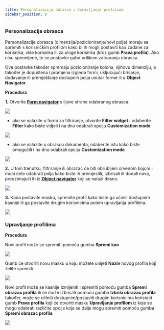 ```yaml
---
title: Personalizacija obrasca i Upravljanje profilima
sidebar_position: 9
---
```


### Personalizacija obrasca 


Personalizacije obrasca (dimenzija/pozicioniranje/novi polja) moraju se spremiti s korisničkim profilom kako bi ih mogli postaviti kao zadane za korisnika, više korisnika ili za uloge korisnika (kroz gumb  **Prava profila**). Ako nisu spremljene, te se postavke gube prilikom zatvaranja obrasca.

Ove postavke također spremaju pozicioniranje kolona, njihovu dimenziju, a također je dopuštena i promjena izgleda formi, uključujući brisanje, dodavanje ili premještanje dostupnih polja unutar forme ili u **Object Navigator**.


**Procedura**

**1.** Otvorite **[Form navigator](/docs/form-navigator/form-navigator-intro)** s lijeve strane odabranog obrasca: 

<p align="center">

![](/img/it-it/guide/operations-with-data/form-customization-and-profiles-management/image01.png)  

</p>

- ako se nalazite u formi za filtriranje, otvorite **Filter widget** i odaberite  **Filter** kako biste vidjeli i na dnu odabrali opciju  **Customization mode**  
 
<p align="center"> 

![](/img/it-it/guide/operations-with-data/form-customization-and-profiles-management/image02.png)  

</p>

- ako se nalazite u obrascu dokumenta, odaberite istu kako biste omogućili i na dnu odabrali opciju **Customization mode**  

<p align="center">

![](/img/it-it/guide/operations-with-data/form-customization-and-profiles-management/image03.png)  

</p>

**2.** U tom trenutku, filtriranje ili obrazac će biti obrubljeni crvenom bojom i moći ćete odabrati polja kako biste ih premjestili, izbrisali ili dodali nova, preuzimajući ih iz **[Object navigator](/docs/object-navigator/object-navigator-intro)** koji se nalazi desno.  

<p align="center">

![](/img/it-it/guide/operations-with-data/form-customization-and-profiles-management/image04.png) 

</p>

**3.** Kada postavite masku, spremite profil kako biste ga učinili dostupnim kasnije ili ga postavite drugim korisnicima putem upravljanja profilima.   

<p align="center">

![](/img/it-it/guide/operations-with-data/form-customization-and-profiles-management/image05.png)  

</p>

### Upravljanje profilima

**Procedura**

Novi profil može se spremiti pomoću gumba **Spremi kao**  

<p align="center">

![](/img/it-it/guide/operations-with-data/form-customization-and-profiles-management/image06.png)  

</p>

Gumb će otvoriti novu masku u koju možete unijeti **Naziv** novog profila koji želite spremiti.  

<p align="center">

![](/img/it-it/guide/operations-with-data/form-customization-and-profiles-management/image07.png)  

</p>

Novi profil može se kasnije izmijeniti i spremiti pomoću gumba **Spremi obrazac profila** ili se može izbrisati pomoću gumba **Izbriši obrazac profila** također, može se učiniti dostupnim/postaviti drugim korisnicima koristeći gumb **Prava profila** koji će otvoriti masku **Upravljanje profilom** iz koje se mogu odabrati različite opcije koje se dalje mogu spremiti pomoću gumba **Spremi obrazac profila**   

<p align="center">

![](/img/it-it/guide/operations-with-data/form-customization-and-profiles-management/image08.png)   

</p>
